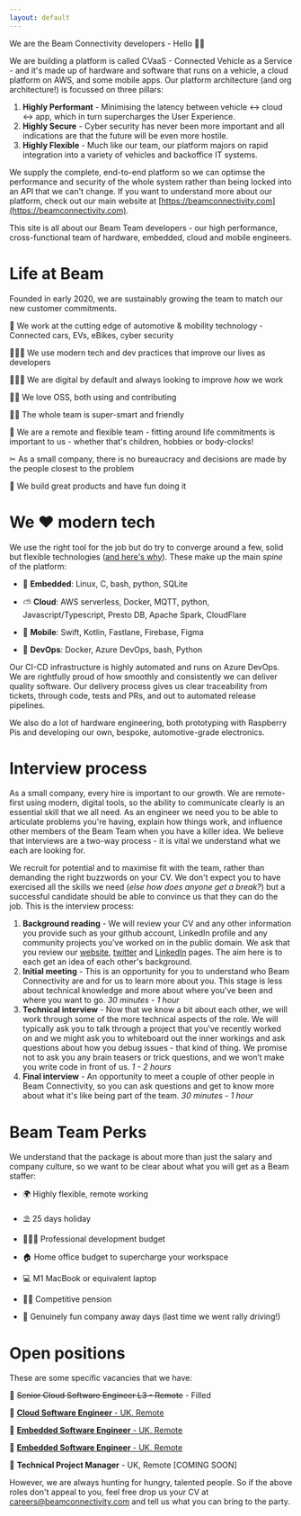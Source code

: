 ```yaml
---
layout: default
---
```


We are the Beam Connectivity developers - Hello 👋🏼

We are building a platform is called CVaaS - Connected Vehicle as a Service - and it's made up of hardware and software that runs on a vehicle, a cloud platform on AWS, and some mobile apps. Our platform architecture (and org architecture!) is focussed on three pillars:

1. **Highly Performant** - Minimising the latency between vehicle ↔ cloud ↔ app, which in turn supercharges the User Experience.
2. **Highly Secure** - Cyber security has never been more important and all indications are that the future will be even more hostile.
3. **Highly Flexible** - Much like our team, our platform majors on rapid integration into a variety of vehicles and backoffice IT systems.

We supply the complete, end-to-end platform so we can optimse the performance and security of the whole system rather than being locked into an API that we can't change. If you want to understand more about our platform, check out our main website at [https://beamconnectivity.com](https://beamconnectivity.com). 

This site is all about our Beam Team developers - our high performance, cross-functional team of hardware, embedded, cloud and mobile engineers.


# Life at Beam <a name="life-at-beam"></a>

Founded in early 2020, we are sustainably growing the team to match our new customer commitments.

🚗 We work at the cutting edge of automotive & mobility technology - Connected cars, EVs, eBikes, cyber security

👩🏼‍💻 We use modern tech and dev practices that improve our lives as developers

👨🏼‍🏫 We are digital by default and always looking to improve *how* we work

👐🏼 We love OSS, both using and contributing 

👯‍♀️ The whole team is super-smart and friendly

 📍 We are a remote and flexible team - fitting around life commitments is important to us - whether that's children, hobbies or body-clocks!

✂ As a small company, there is no bureaucracy and decisions are made by the people closest to the problem

🥳 We build great products and have fun doing it


# We ❤ modern tech <a name="modern-tech"></a>

We use the right tool for the job but do try to converge around a few, solid but flexible technologies ([and here's why](https://mcfunley.com/choose-boring-technology)). These make up the main _spine_ of the platform:

* 🚗 **Embedded**: Linux, C, bash, python, SQLite

* ⛅ **Cloud**: AWS serverless, Docker, MQTT, python, Javascript/Typescript, Presto DB, Apache Spark, CloudFlare

* 📱 **Mobile**: Swift, Kotlin, Fastlane, Firebase, Figma

* 🧰 **DevOps**: Docker, Azure DevOps, bash, Python

Our CI-CD infrastructure is highly automated and runs on Azure DevOps. We are rightfully proud of how smoothly and consistently we can deliver quality software. Our delivery process gives us clear traceability from tickets, through code, tests and PRs, and out to automated release pipelines.

We also do a lot of hardware engineering, both prototyping with Raspberry Pis and developing our own, bespoke, automotive-grade electronics. 


# Interview process <a name="interview-process"></a>

As a small company, every hire is important to our growth. We are remote-first using modern, digital tools, so the ability to communicate clearly is an essential skill that we all need. As an engineer we need you to be able to articulate problems you're having, explain how things work, and influence other members of the Beam Team when you have a killer idea. We believe that interviews are a two-way process - it is vital we understand what we each are looking for. 

We recruit for potential and to maximise fit with the team, rather than demanding the right buzzwords on your CV. We don't expect you to have exercised all the skills we need (*else how does anyone get a break?*) but a successful candidate should be able to convince us that they can do the job. This is the interview process: 

1. **Background reading** - We will review your CV and any other information you provide such as your github account, LinkedIn profile and any community projects you've worked on in the public domain. We ask that you review our [website](https://beamconnectivity.com), [twitter](https://twitter.com/we_are_beam) and [LinkedIn](https://www.linkedin.com/company/beam-connectivity) pages. The aim here is to each get an idea of each other's background.
2. **Initial meeting** - This is an opportunity for you to understand who Beam Connectivity are and for us to learn more about you. This stage is less about technical knowledge and more about where you've been and where you want to go. *30 minutes - 1 hour*
3. **Technical interview** - Now that we know a bit about each other, we will work through some of the more technical aspects of the role. We will typically ask you to talk through a project that you've recently worked on and we might ask you to whiteboard out the inner workings and ask questions about how you debug issues - that kind of thing. We promise not to ask you any brain teasers or trick questions, and we won’t make you write code in front of us. *1 - 2 hours*
4. **Final interview** - An opportunity to meet a couple of other people in Beam Connectivity, so you can ask questions and get to know more about what it's like being part of the team. *30 minutes - 1 hour*


# Beam Team Perks <a name="beam-team-perks"></a>

We understand that the package is about more than just the salary and company culture, so we want to be clear about what you will get as a Beam staffer:

* 🌍 Highly flexible, remote working

* ⛱ 25 days holiday

* 👩🏼‍🏫 Professional development budget

* 🏠 Home office budget to supercharge your workspace

* 💻 M1 MacBook or equivalent laptop

* 👴🏼 Competitive pension

* 🎉 Genuinely fun company away days (last time we went rally driving!)


# Open positions <a name="vacancies"></a>

These are some specific vacancies that we have:

🚀 ~~Senior Cloud Software Engineer L3 - Remote~~ - Filled

🚀 [**Cloud Software Engineer** - UK, Remote](/vacancies/2021-11-cloud-engineer-l2) 

🚀 [**Embedded Software Engineer** - UK, Remote](/vacancies/2021-11-embedded-engineer-l2-01)

🚀 [**Embedded Software Engineer** - UK, Remote](/vacancies/2021-11-embedded-engineer-l2-02)

🚀 **Technical Project Manager** - UK, Remote [COMING SOON]

However, we are always hunting for hungry, talented people. So if the above roles don't appeal to you, feel free drop us your CV at [careers@beamconnectivity.com](mailto:careers@beamconnectivity.com) and tell us what you can bring to the party.
